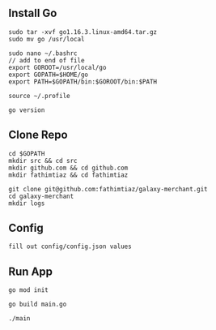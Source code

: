 ## Install Go
    sudo tar -xvf go1.16.3.linux-amd64.tar.gz
    sudo mv go /usr/local

    sudo nano ~/.bashrc
    // add to end of file
    export GOROOT=/usr/local/go
    export GOPATH=$HOME/go
    export PATH=$GOPATH/bin:$GOROOT/bin:$PATH

    source ~/.profile

    go version

## Clone Repo
    cd $GOPATH
    mkdir src && cd src
    mkdir github.com && cd github.com
    mkdir fathimtiaz && cd fathimtiaz

    git clone git@github.com:fathimtiaz/galaxy-merchant.git
    cd galaxy-merchant
    mkdir logs

## Config
    fill out config/config.json values

## Run App
    go mod init

    go build main.go

    ./main
